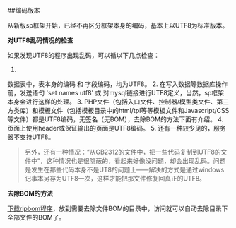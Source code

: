##编码版本

从新版sp框架开始，已经不再区分框架本身的编码，基本上以UTF8为标准版本。

**对UTF8乱码情况的检查**

如果发现UTF8的程序出现乱码，可以循以下几点检查：
 
1. 
数据表中，表本身的编码 和 字段编码，均为UTF8。
2. 
在写入数据等数据库操作前，发送语句 'set names utf8' 或 对mysql链接进行UTF8定义，当然，sp框架本身会进行这样的处理。
3. 
PHP文件（包括入口文件、控制器/模型类文件、第三方类库）和模板文件（包括模板目录中的html/tpl等等模板文件和Javascript/CSS等文件）都是UTF8编码，无签名（无BOM），去除BOM的方法下面有介绍。
4. 
页面上使用header或<meta>保证输出的页面是UTF8编码。<meta http-equiv="Content-Type" content="text/html; charset=utf-8" />
5. 
还有一种较少见的，服务器不支持UTF8。
 
> 另外，还有一种情况：“从GB2312的文件中，把一些代码复制到UTF8的文件中”，这种情况也是很隐蔽的，看起来好像没问题，却会出现乱码。问题是发生在那些代码本身不是UT8的问题上――解决的方式是通过windows记事本另存为UTF8一次，这样才能把那文件修复回真正的UTF8。

**去除BOM的方法**

[下载ripbom程序](images/6.zip)，放到需要去除文件BOM的目录中，访问就可以自动去除目录下全部文件的BOM了。 